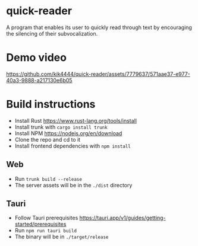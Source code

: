 # quick-reader
A program that enables its user to quickly read through text by encouraging the silencing of their subvocalization.

# Demo video 
https://github.com/kik4444/quick-reader/assets/7779637/571aae37-e977-40a3-9888-a217130e6b05

# Build instructions
- Install Rust https://www.rust-lang.org/tools/install
- Install trunk with `cargo install trunk`
- Install NPM https://nodejs.org/en/download
- Clone the repo and cd to it
- Install frontend dependencies with `npm install`
## Web
- Run `trunk build --release`
- The server assets will be in the `./dist` directory
## Tauri
- Follow Tauri prerequisites https://tauri.app/v1/guides/getting-started/prerequisites
- Run `npm run tauri build`
- The binary will be in `./target/release`
